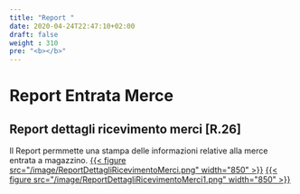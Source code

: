 ```yaml
---
title: "Report "
date: 2020-04-24T22:47:10+02:00
draft: false
weight : 310
pre: "<b></b>"
---
```


# Report Entrata Merce
## Report dettagli ricevimento merci [R.26]
Il Report permmette una stampa delle informazioni relative alla merce entrata a magazzino.
[{{< figure src="/image/ReportDettagliRicevimentoMerci.png"  width="850"  >}}](/image/ReportDettagliRicevimentoMerci.png)
[{{< figure src="/image/ReportDettagliRicevimentoMerci1.png"  width="850"  >}}](/image/ReportDettagliRicevimentoMerci1.png)
